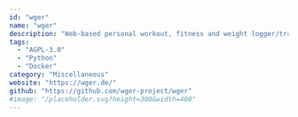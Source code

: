```yaml
---
id: "wger"
name: "wger"
description: "Web-based personal workout, fitness and weight logger/tracker. It can also be used as a simple gym management utility and offers a full REST API as well."
tags:
  - "AGPL-3.0"
  - "Python"
  - "Docker"
category: "Miscellaneous"
website: "https://wger.de/"
github: "https://github.com/wger-project/wger"
#image: "/placeholder.svg?height=300&width=400"
---
```


